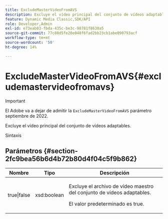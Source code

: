 ```yaml
---
title: ExcludeMasterVideoFromAVS
description: Excluye el vídeo principal del conjunto de vídeos adaptables.
feature: Dynamic Media Classic,SDK/API
role: Developer,Admin
exl-id: e73eab03-fbda-435c-be3c-98781f8630a5
source-git-commit: 77c88d5fe20e048f6fad2bb23cb1abe090793acf
workflow-type: tm+mt
source-wordcount: '50'
ht-degree: 14%

---
```


# ExcludeMasterVideoFromAVS{#excludemastervideofromavs}

>[!IMPORTANT]
>
>El Adobe va a dejar de admitir la `ExcludeMasterVideoFromAVS` parámetro septiembre de 2022.

Excluye el vídeo principal del conjunto de vídeos adaptables.

Sintaxis

## Parámetros {#section-2fc9bea56b6d4b72b80d4f04c5f9b862}

<table id="table_04100BB8ABD84EF68B0A7CE3AD946414"> 
 <thead> 
  <tr> 
   <th colname="col1" class="entry"> Nombre </th> 
   <th colname="col2" class="entry"> Tipo </th> 
   <th colname="col3" class="entry"> Descripción </th> 
  </tr> 
 </thead>
 <tbody> 
  <tr> 
   <td colname="col1"> <span class="codeph"> true|false</span> </td> 
   <td colname="col2"> <span class="codeph"> xsd:boolean</span> </td> 
   <td colname="col3"> <p>Excluye el archivo de vídeo maestro del conjunto de vídeos adaptables. </p> <p>El valor predeterminado es true. </p> </td> 
  </tr> 
 </tbody> 
</table>
